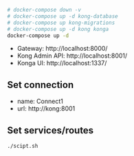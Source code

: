 ```bash
# docker-compose down -v
# docker-compose up -d kong-database
# docker-compose up kong-migrations
# docker-compose up -d kong konga
docker-compose up -d
```
- Gateway: http://localhost:8000/
- Kong Admin API: http://localhost:8001/
- Konga UI: http://localhost:1337/

## Set connection
- name: Connect1
- url: http://kong:8001

## Set services/routes
```bash
./scipt.sh
```